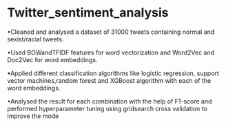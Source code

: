 # Twitter_sentiment_analysis
•Cleaned and analysed a dataset of 31000 tweets containing normal and sexist/racial tweets.

•Used BOWandTFIDF features for word vectorization and Word2Vec and Doc2Vec for word embeddings.

•Applied different classification algorithms like logistic regression, support vector machines,random forest and
XGBoost algorithm with each of the word embeddings.

•Analysed the result for each combination with the help of F1-score and performed hyperparameter tuning using
gridsearch cross validation to improve the mode
